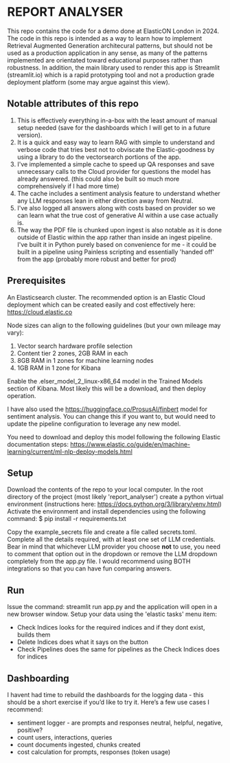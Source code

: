 # REPORT ANALYSER

This repo contains the code for a demo done at ElasticON London in 2024.
The code in this repo is intended as a way to learn how to implement Retrieval Augmented Generation architecural patterns, 
but should not be used as a production application in any sense, as many of the patterns implemented are orientated toward
educational purposes rather than robustness. In addition, the main library used to render this app is Streamlit (streamlit.io)
which is a rapid prototyping tool and not a production grade deployment platform (some may argue against this view).

## Notable attributes of this repo
1. This is effectively everything in-a-box with the least amount of manual setup needed (save for the dashboards which I will get to in a future version).
2. It is a quick and easy way to learn RAG with simple to understand and verbose code that tries best not to obviscate the Elastic-goodness by using a library to do the vectorsearch portions of the app.
3. I've implemented a simple cache to speed up QA responses and save unnecessary calls to the Cloud provider for questions the model has already answered. (this could also be built so much more comprehensively if I had more time)
4. The cache includes a sentiment analysis feature to understand whether any LLM responses lean in either direction away from Neutral.
5. I've also logged all answers along with costs based on provider so we can learn what the true cost of generative AI within a use case actually is.
6. The way the PDF file is chunked upon ingest is also notable as it is done outside of Elastic within the app rather than inside an ingest pipeline. I've built it in Python purely based on convenience for me - it could be built in a pipeline using Painless scripting and essentially 'handed off' from the app (probably more robust and better for prod)

## Prerequisites
An Elasticsearch cluster. The recommended option is an Elastic Cloud deployment which can be created easily and cost
effectively here: https://cloud.elastic.co

Node sizes can align to the following guidelines (but your own mileage may vary):
1. Vector search hardware profile selection
2. Content tier 2 zones, 2GB RAM in each
3. 8GB RAM in 1 zones for machine learning nodes
4. 1GB RAM in 1 zone for Kibana

Enable the .elser_model_2_linux-x86_64 model in the Trained Models section of Kibana. Most likely this will be a download, and then deploy operation.

I have also used the https://huggingface.co/ProsusAI/finbert model for sentiment analysis. You can change this if you want to, but would need to update the pipeline configuration to leverage any new model.

You need to download and deploy this model following the following Elastic documentation steps:
https://www.elastic.co/guide/en/machine-learning/current/ml-nlp-deploy-models.html

## Setup
Download the contents of the repo to your local computer.
In the root directory of the project (most likely 'report_analyser') create a python virtual environment (instructions here: https://docs.python.org/3/library/venv.html)
Activate the environment and install dependencies using the following command: $ pip install -r requirements.txt

Copy the example_secrets file and create a file called secrets.toml.
Complete all the details required, with at least one set of LLM credentials. Bear in mind that whichever LLM provider you choose **not** to use, you need to comment that option out in the dropdown or remove the LLM dropdown completely from the app.py file. I would recommend using BOTH integrations so that you can have fun comparing answers. 

## Run
Issue the command: streamlit run app.py and the application will open in a new browser window.
Setup your data using the 'elastic tasks' menu item:
- Check Indices looks for the required indices and if they dont exist, builds them
- Delete Indices does what it says on the button
- Check Pipelines does the same for pipelines as the Check Indices does for indices

## Dashboarding
I havent had time to rebuild the dashboards for the logging data - this should be a short exercise if you’d like to try it. 
Here’s a few use cases I recommend:
- sentiment logger - are prompts and responses neutral, helpful, negative, positive?
- count users, interactions, queries
- count documents ingested, chunks created
- cost calculation for prompts, responses (token usage)
